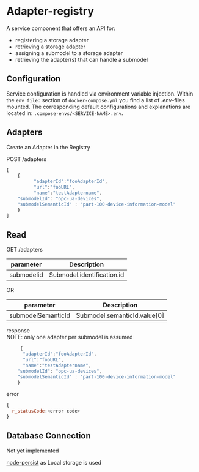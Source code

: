 # Adapter-registry

A service component that offers an API for:
 - registering a storage adapter
 - retrieving a storage adapter
 - assigning a submodel to a storage adapter
 - retrieving the adapter(s) that can  handle a submodel

## Configuration
Service configuration is handled via environment variable injection. Within the `env_file:` section of `docker-compose.yml` you find a list of _.env_-files mounted. The corresponding default configurations and explanations are located in: `.compose-envs/<SERVICE-NAME>.env`.


## Adapters
Create an Adapter in the Registry


POST /adapters

```javascript
[
    {
          "adapterId":"fooAdapterId",
          "url":"fooURL",
          "name":"testAdaptername",
	"submodelId": "opc-ua-devices",
	"submodelSemanticId" : "part-100-device-information-model"
    }
]
```



## Read


GET /adapters

|   parameter         |      Description                 |
|   :-------:         | :-------------------:            |
|   submodelid        |  Submodel.identification.id      |

OR

|   parameter         |      Description                 |
|   :-------:         | :-------------------:            |
|  submodelSemanticId |  Submodel.semanticId.value[0]    |


response </br>
NOTE: only one adapter per submodel is assumed
```javascript
     {
	  "adapterId":"fooAdapterId",
	  "url":"fooURL",
	  "name":"testAdaptername",
	"submodelId": "opc-ua-devices",
	"submodelSemanticId" : "part-100-device-information-model"
    }
```

error
```javascript
{
  r_statusCode:<error code>
}
```

## Database Connection

Not yet implemented

[node-persist](https://www.npmjs.com/package/node-persist) as Local storage is used
